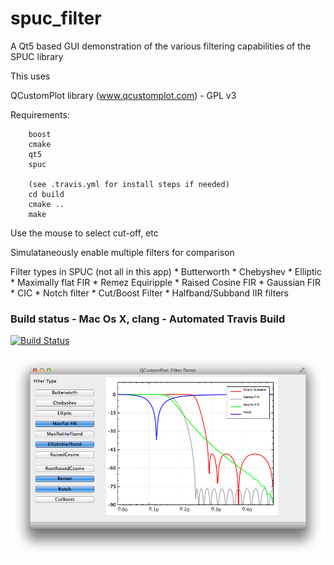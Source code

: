 spuc_filter
===========

A Qt5 based GUI demonstration of the various filtering capabilities of the SPUC library

This uses 

QCustomPlot library (www.qcustomplot.com) - GPL v3

Requirements:

		boost
		cmake
		qt5
		spuc

		(see .travis.yml for install steps if needed)
		cd build
		cmake ..
		make


Use the mouse to select cut-off, etc

Simulataneously enable multiple filters for comparison

Filter types in SPUC (not all in this app)
	   * Butterworth
	   * Chebyshev
	   * Elliptic
	   * Maximally flat FIR
	   * Remez Equiripple
	   * Raised Cosine FIR
	   * Gaussian FIR
	   * CIC
	   * Notch filter
	   * Cut/Boost Filter
	   * Halfband/Subband IIR filters
	   

### Build status - Mac Os X, clang - Automated Travis Build
[![Build Status](https://travis-ci.org/audiofilter/spuc_filter.png)](https://travis-ci.org/audiofilter/spuc_filter)


![Demo App](app.png "Demo App")
